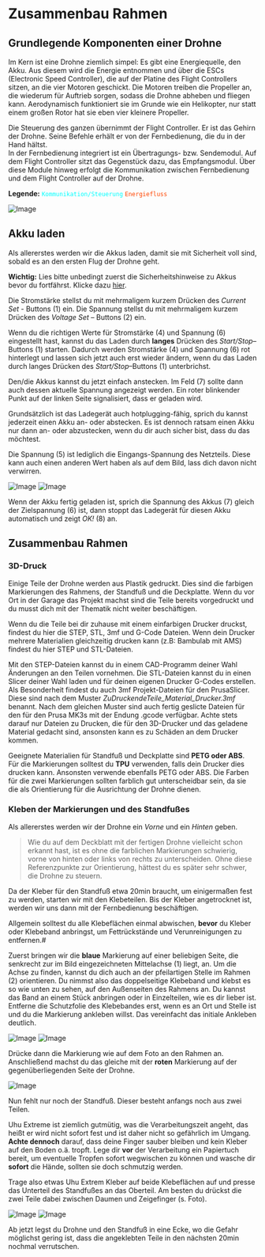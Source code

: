 # Zusammenbau Rahmen


## Grundlegende Komponenten einer Drohne

Im Kern ist eine Drohne ziemlich simpel: Es gibt eine Energiequelle, den Akku. Aus diesem wird die Energie entnommen und über die ESCs (Electronic Speed Controller), die auf der Platine des Flight Controllers sitzen, an die vier Motoren geschickt. Die Motoren treiben die Propeller an, die wiederum für Auftrieb sorgen, sodass die Drohne abheben und fliegen kann. Aerodynamisch funktioniert sie im Grunde wie ein Helikopter, nur statt einem großen Rotor hat sie eben vier kleinere Propeller.

Die Steuerung des ganzen übernimmt der Flight Controller. Er ist das Gehirn der Drohne. Seine Befehle erhält er von der Fernbedienung, die du in der Hand hältst.  
In der Fernbedienung integriert ist ein Übertragungs- bzw. Sendemodul. Auf dem Flight Controller sitzt das Gegenstück dazu, das Empfangsmodul. Über diese Module hinweg erfolgt die Kommunikation zwischen Fernbedienung und dem Flight Controller auf der Drohne.

**Legende:** 
<code style="color : Cyan">Kommunikation/Steuerung</code>
<code style="color : Orangered">Energiefluss</code>


![Image](/rsc/01_img/02_FrameAssembly/BasicConcept.png)


## Akku laden

Als allererstes werden wir die Akkus laden, damit sie mit Sicherheit voll sind, sobald es an den ersten Flug der Drohne geht.

**Wichtig:** Lies bitte unbedingt zuerst die Sicherheitshinweise zu Akkus bevor du fortfährst. Klicke dazu [hier](/docs/09_Safety.md#sicherer-umgang-mit-lipo-akkus).

Die Stromstärke stellst du mit mehrmaligem kurzem Drücken des *Current Set* - Buttons (1) ein. Die Spannung stellst du mit mehrmaligem kurzem Drücken des *Voltage Set* – Buttons (2) ein. 

Wenn du die richtigen Werte für Stromstärke (4) und Spannung (6) eingestellt hast, kannst du das Laden durch **langes** Drücken des *Start/Stop*–Buttons (1) starten. Dadurch werden Stromstärke (4) und Spannung (6) rot hinterlegt und lassen sich jetzt auch erst wieder ändern, wenn du das Laden durch langes Drücken des *Start/Stop*–Buttons (1) unterbrichst.

Den/die Akkus kannst du jetzt einfach anstecken. Im Feld (7) sollte dann auch dessen aktuelle Spannung angezeigt werden. Ein roter blinkender Punkt auf der linken Seite signalisiert, dass er geladen wird.

Grundsätzlich ist das Ladegerät auch hotplugging-fähig, sprich du kannst jederzeit einen Akku an- oder abstecken. Es ist dennoch ratsam einen Akku nur dann an- oder abzustecken, wenn du dir auch sicher bist, dass du das möchtest.

Die Spannung (5) ist lediglich die Eingangs-Spannung des Netzteils. Diese kann auch einen anderen Wert haben als auf dem Bild, lass dich davon nicht verwirren.

![Image](/rsc/01_img/02_FrameAssembly/Charger.png)
![Image](/rsc/01_img/02_FrameAssembly/ChargerScreen.png)

Wenn der Akku fertig geladen ist, sprich die Spannung des Akkus (7) gleich der Zielspannung (6) ist, dann stoppt das Ladegerät für diesen Akku automatisch und zeigt *OK!* (8) an.


## Zusammenbau Rahmen

### 3D-Druck

Einige Teile der Drohne werden aus Plastik gedruckt. Dies sind die farbigen Markierungen des Rahmens, der Standfuß und die Deckplatte. Wenn du vor Ort in der Garage das Projekt machst sind die Teile bereits vorgedruckt und du musst dich mit der Thematik nicht weiter beschäftigen.

Wenn du die Teile bei dir zuhause mit einem einfarbigen Drucker druckst, findest du hier die STEP, STL, 3mf und G-Code Dateien. Wenn dein Drucker mehrere Materialien gleichzeitig drucken kann (z.B: Bambulab mit AMS) findest du hier STEP und STL-Dateien. 

Mit den STEP-Dateien kannst du in einem CAD-Programm deiner Wahl Änderungen an den Teilen vornehmen. Die STL-Dateien kannst du in einen Slicer deiner Wahl laden und für deinen eigenen Drucker G-Codes erstellen. Als Besonderheit findest du auch 3mf Projekt-Dateien für den PrusaSlicer. Diese sind nach dem Muster *ZuDruckendeTeile_Material_Drucker.3mf* benannt. Nach dem gleichen Muster sind auch fertig geslicte Dateien für den für den Prusa MK3s mit der Endung .gcode verfügbar. Achte stets darauf nur Dateien zu Drucken, die für den 3D-Drucker und das geladene Material gedacht sind, ansonsten kann es zu Schäden an dem Drucker kommen.

Geeignete Materialien für Standfuß und Deckplatte sind **PETG oder ABS**. Für die Markierungen solltest du **TPU** verwenden, falls dein Drucker dies drucken kann. Ansonsten verwende ebenfalls PETG oder ABS. Die Farben für die zwei Markierungen sollten farblich gut unterscheidbar sein, da sie die als Orientierung für die Ausrichtung der Drohne dienen.


### Kleben der Markierungen und des Standfußes

Als allererstes werden wir der Drohne ein *Vorne* und ein *Hinten* geben.

>Wie du auf dem Deckblatt mit der fertigen Drohne vielleicht schon erkannt hast, ist es ohne die farblichen Markierungen schwierig, vorne von hinten oder links von rechts zu unterscheiden. Ohne diese Referenzpunkte zur Orientierung, hättest du es später sehr schwer, die Drohne zu steuern.

Da der Kleber für den Standfuß etwa 20min braucht, um einigermaßen fest zu werden, starten wir mit den Klebeteilen. Bis der Kleber angetrocknet ist, werden wir uns dann mit der Fernbedienung beschäftigen.

Allgemein solltest du alle Klebeflächen einmal abwischen, **bevor** du Kleber oder Klebeband anbringst, um Fettrückstände und Verunreinigungen zu entfernen.#

Zuerst bringen wir die **blaue** Markierung auf einer beliebigen Seite, die senkrecht zur im Bild eingezeichneten Mittelachse (1) liegt, an. Um die Achse zu finden, kannst du dich auch an der pfeilartigen Stelle im Rahmen (2) orientieren. Du nimmst also das doppelseitige Klebeband und klebst es so wie unten zu sehen, auf den Außenseiten des Rahmens an. Du kannst das Band an einem Stück anbringen oder in Einzelteilen, wie es dir lieber ist. Entferne die Schutzfolie des Klebebandes erst, wenn es an Ort und Stelle ist und du die Markierung ankleben willst. Das vereinfacht das initiale Ankleben deutlich.

![Image](/rsc/01_img/02_FrameAssembly/FrameTaped.png)
![Image](/rsc/01_img/02_FrameAssembly/FrameCenterLine.png)

Drücke dann die Markierung wie auf dem Foto an den Rahmen an. Anschließend machst du das gleiche mit der **roten** Markierung auf der gegenüberliegenden Seite der Drohne. 

![Image](/rsc/01_img/02_FrameAssembly/FrameMarked.png)

Nun fehlt nur noch der Standfuß. Dieser besteht anfangs noch aus zwei Teilen.

Uhu Extreme ist ziemlich gutmütig, was die Verarbeitungszeit angeht, das heißt er wird nicht sofort fest und ist daher nicht so gefährlich im Umgang. **Achte dennoch** darauf, dass deine Finger sauber bleiben und kein Kleber auf den Boden o.ä. tropft. Lege dir **vor** der Verarbeitung ein Papiertuch bereit, um eventuelle Tropfen sofort wegwischen zu können und wasche dir **sofort** die Hände, sollten sie doch schmutzig werden.

Trage also etwas Uhu Extrem Kleber auf beide Klebeflächen auf und presse das Unterteil des Standfußes an das Oberteil. Am besten du drückst die zwei Teile dabei zwischen Daumen und Zeigefinger (s. Foto).

![Image](/rsc/01_img/02_FrameAssembly/StandGlueApplied.png)
![Image](/rsc/01_img/02_FrameAssembly/StandGluePressed.png)

Ab jetzt legst du Drohne und den Standfuß in eine Ecke, wo die Gefahr möglichst gering ist, dass die angeklebten Teile in den nächsten 20min nochmal verrutschen.
